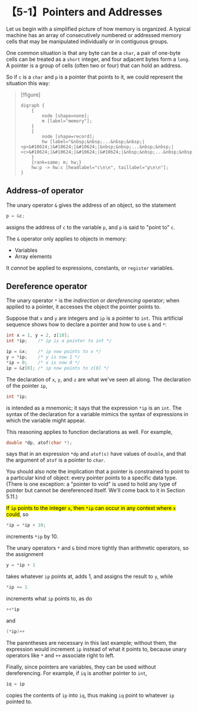 # 【5-1】Pointers and Addresses

Let us begin with a simplified picture of how memory is organized. A typical machine has an array of consecutively numbered or addressed memory cells that may be manipulated individually or in contiguous groups.

One common situation is that any byte can be a `char`, a pair of one-byte cells can be treated as a `short` integer, and four adjacent bytes form a `long`. A pointer is a group of cells (often two or four) that can hold an address.

So if `c` is a `char` and `p` is a pointer that points to it, we could represent the situation this way:

> [!figure]
>
> ```graphviz
> digraph {
>     {
>         node [shape=none];
>         m [label="memory"];
>     }
>     {
>         node [shape=record];
>         hw [label="&nbsp;&nbsp;...&nbsp;&nbsp;|<p>&#10624;|&#10624;|&#10624;|&nbsp;&nbsp;...&nbsp;&nbsp;|<c>&#10624;|&#10624;|&#10624;|&#10624;|&nbsp;&nbsp;...&nbsp;&nbsp;"];
>     }
>     {rank=same; m; hw;}
>     hw:p -> hw:c [headlabel="c\n\n", taillabel="p\n\n"];
> }
> ```

## Address-of operator

The unary operator `&` gives the address of an object, so the statement

```c
p = &c;
```

assigns the address of `c` to the variable `p`, and `p` is said to "point to" `c`.

The `&` operator only applies to objects in memory:

- Variables
- Array elements

It *cannot* be applied to expressions, constants, or `register` variables.

## Dereference operator

The unary operator `*` is the *indirection* or *dereferencing* operator; when applied to a pointer, it accesses the object the pointer points to.

Suppose that `x` and `y` are integers and `ip` is a pointer to `int`. This artificial sequence shows how to declare a pointer and how to use `&` and `*`:

```c
int x = 1, y = 2, z[10];
int *ip;    /* ip is a pointer to int */

ip = &x;    /* ip now points to x */
y = *ip;    /* y is now 1 */
*ip = 0;    /* x is now 0 */
ip = &z[0]; /* ip now points to z[0] */
```

The declaration of `x`, `y`, and `z` are what we've seen all along. The declaration of the pointer `ip`,

```c
int *ip;
```

is intended as a mnemonic; it says that the expression `*ip` is an `int`. The syntax of the declaration for a variable mimics the syntax of expressions in which the variable might appear.

This reasoning applies to function declarations as well. For example,

```c
double *dp, atof(char *);
```

says that in an expression `*dp` and `atof(s)` have values of `double`, and that the argument of `atof` is a pointer to `char`.

You should also note the implication that a pointer is constrained to point to a particular kind of object: every pointer points to a specific data type. (There is one exception: a "pointer to void" is used to hold any type of pointer but cannot be dereferenced itself. We'll come back to it in Section 5.11.)

<mark>If `ip` points to the integer `x`, then `*ip` can occur in any context where `x` could</mark>, so

```c
*ip = *ip + 10;
```

increments `*ip` by 10.

The unary operators `*` and `&` bind more tightly than arithmetic operators, so the assignment

```c
y = *ip + 1
```

takes whatever `ip` points at, adds 1, and assigns the result to `y`, while

```c
*ip += 1
```

increments what `ip` points to, as do

```c
++*ip
```

and

```c
(*ip)++
```

The parentheses are necessary in this last example; without them, the expression would increment `ip` instead of what it points to, because unary operators like `*` and `++` associate right to left.

Finally, since pointers are variables, they can be used without dereferencing. For example, if `iq` is another pointer to `int`,

```c
iq = ip
```

copies the contents of `ip` into `iq`, thus making `iq` point to whatever `ip` pointed to.
